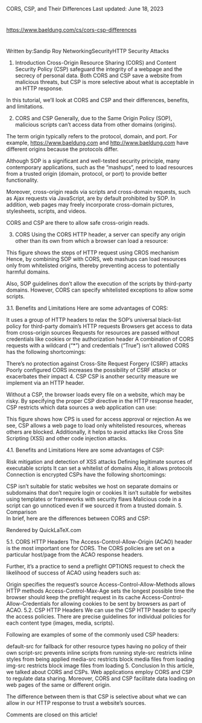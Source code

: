 
CORS, CSP, and Their Differences
Last updated: June 18, 2023

##
#
https://www.baeldung.com/cs/cors-csp-differences
#
##

Written by:Sandip Roy
NetworkingSecurityHTTP Security Attacks
1. Introduction
Cross-Origin Resource Sharing (CORS) and Content Security Policy (CSP) safeguard the integrity of a webpage and the secrecy of personal data. Both CORS and CSP save a website from malicious threats, but CSP is more selective about what is acceptable in an HTTP response.

In this tutorial, we’ll look at CORS and CSP and their differences, benefits, and limitations.

2. CORS and CSP
Generally, due to the Same Origin Policy (SOP), malicious scripts can’t access data from other domains (origins).

The term origin typically refers to the protocol, domain, and port. For example, https://www.baeldung.com and http://www.baeldung.com have different origins because the protocols differ.

Although SOP is a significant and well-tested security principle, many contemporary applications, such as the “mashups“, need to load resources from a trusted origin (domain, protocol, or port) to provide better functionality.

Moreover, cross-origin reads via scripts and cross-domain requests, such as Ajax requests via JavaScript, are by default prohibited by SOP. In addition, web pages may freely incorporate cross-domain pictures, stylesheets, scripts, and videos.

CORS and CSP are there to allow safe cross-origin reads.

3. CORS
Using the CORS HTTP header, a server can specify any origin other than its own from which a browser can load a resource:

This figure shows the steps of HTTP request using CROS mechanism
Hence, by combining SOP with CORS, web mashups can load resources only from whitelisted origins, thereby preventing access to potentially harmful domains.

Also, SOP guidelines don’t allow the execution of the scripts by third-party domains. However, CORS can specify whitelisted exceptions to allow some scripts.

3.1. Benefits and Limitations
Here are some advantages of CORS:

It uses a group of HTTP headers to relax the SOP’s universal black-list policy for third-party domain’s HTTP requests 
Browsers get access to data from cross-origin sources
Requests for resources are passed without credentials like cookies or the authorization header
A combination of CORS requests with a wildcard (“*”) and credentials (“True”) isn’t allowed
CORS has the following shortcomings:

There’s no protection against Cross-Site Request Forgery (CSRF) attacks
Poorly configured CORS increases the possibility of CSRF attacks or exacerbates their impact
4. CSP
CSP is another security measure we implement via an HTTP header.

Without a CSP, the browser loads every file on a website, which may be risky. By specifying the proper CSP directive in the HTTP response header, CSP restricts which data sources a web application can use:

This figure shows how CPS is used for access approval or rejection
As we see, CSP allows a web page to load only whitelisted resources, whereas others are blocked. Additionally, it helps to avoid attacks like Cross Site Scripting (XSS) and other code injection attacks.

4.1. Benefits and Limitations
Here are some advantages of CSP:

Risk mitigation and detection of XSS attacks
Defining legitimate sources of executable scripts
It can set a whitelist of domains
Also, it allows protocols
Connection is encrypted
CSPs have the following shortcomings:

CSP isn’t suitable for static websites we host on separate domains or subdomains that don’t require login or cookies
It isn’t suitable for websites using templates or frameworks with security flaws
Malicious code in a script can go unnoticed even if we sourced it from a trusted domain.
5. Comparison  
In brief, here are the differences between CORS and CSP:

Rendered by QuickLaTeX.com

5.1. CORS HTTP Headers
The Access-Control-Allow-Origin (ACAO) header is the most important one for CORS. The CORS policies are set on a particular host/page from the ACAO response headers.

Further, it’s a practice to send a preflight OPTIONS request to check the likelihood of success of ACAO using headers such as:

Origin specifies the request’s source
Access-Control-Allow-Methods allows HTTP methods
Access-Control-Max-Age sets the longest possible time the browser should keep the preflight request in its cache
Access-Control-Allow-Credentials for allowing cookies to be sent by browsers as part of ACAO.
5.2. CSP HTTP Headers
We can use the CSP HTTP header to specify the access policies. There are precise guidelines for individual policies for each content type (images, media, scripts).

Following are examples of some of the commonly used CSP headers:

default-src for fallback for other resource types having no policy of their own
script-src prevents inline scripts from running
style-src restricts inline styles from being applied
media-src restricts block media files from loading
img-src restricts block image files from loading
5. Conclusion
In this article, we talked about CORS and CSPs. Web applications employ CORS and CSP to regulate data sharing. Moreover, CORS and CSP facilitate data loading on web pages of the same or different origin. 

The difference between them is that CSP is selective about what we can allow in our HTTP response to trust a website’s sources.

Comments are closed on this article!
